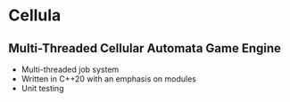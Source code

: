 # Cellula
## Multi-Threaded Cellular Automata Game Engine

* Multi-threaded job system
* Written in C++20 with an emphasis on modules
* Unit testing

